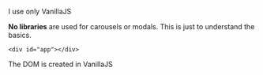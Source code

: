 I use only VanillaJS 

**No libraries** are used for carousels or modals.
This is just to understand the basics.

`<div id="app"></div>`

The DOM is created in VanillaJS
